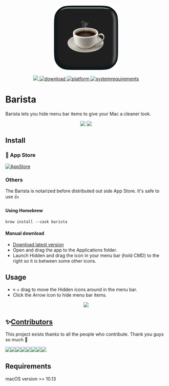 <p align="center">
 <img width="200" height="200" margin-right="100%" src="https://github.com/stacksjs/barista/blob/main/src/assets/icon_512%402x.png?raw=true">
</p>
<p align="center">
 <a href="https://webuild.community">
  <img src="https://raw.githubusercontent.com/webuild-community/badge/master/svg/love.svg" />
 </a>
 <a href="https://github.com/stacksjs/barista/releases/latest">
   <img src="https://img.shields.io/badge/download-latest-brightgreen.svg" alt="download">
 </a>
 <a href="https://img.shields.io/badge/platform-macOS-lightgrey.svg">
   <img src="https://img.shields.io/badge/platform-macOS-lightgrey.svg" alt="platform">
 </a>
 <a href="https://img.shields.io/badge/requirements-macOS Ventura+-ff69b4.svg">
   <img src="https://img.shields.io/badge/requirements-macOS Ventura+-ff69b4.svg" alt="systemrequirements">
 </a>
</p>

# Barista

Barista lets you hide menu bar items to give your Mac a cleaner look.

<p align="center">
 <img width="400" src="img/screen1.png">
 <img width="400" src="img/screen2.png">
</p>

## Install

###  App Store

[![AppStore](img/appstore.svg)](https://itunes.apple.com/app/hidden-bar/id1452453066)

### Others

The Barista is notarized before distributed out side App Store. It's safe to use 👍

#### Using Homebrew

```
brew install --cask barista
```

#### Manual download

- [Download latest version](https://github.com/stacksjs/barista/releases/latest)
- Open and drag the app to the Applications folder.
- Launch Hidden and drag the icon in your menu bar (hold CMD) to the right so it is between some other icons.

## Usage

- `⌘` + drag to move the Hidden icons around in the menu bar.
- Click the Arrow icon to hide menu bar items.

<p align="center">
 <img src="img/tutorial.gif">
</p>

## ✨<a href="https://github.com/stacksjs/barista/graphs/contributors">Contributors</a>

This project exists thanks to all the people who contribute. Thank you guys so much 👏

[![](https://sourcerer.io/fame/phucledien/stacksjs/barista/images/0)](https://sourcerer.io/fame/phucledien/stacksjs/barista/links/0)[![](https://sourcerer.io/fame/phucledien/stacksjs/barista/images/1)](https://sourcerer.io/fame/phucledien/stacksjs/barista/links/1)[![](https://sourcerer.io/fame/phucledien/stacksjs/barista/images/2)](https://sourcerer.io/fame/phucledien/stacksjs/barista/links/2)[![](https://sourcerer.io/fame/phucledien/stacksjs/barista/images/3)](https://sourcerer.io/fame/phucledien/stacksjs/barista/links/3)[![](https://sourcerer.io/fame/phucledien/stacksjs/barista/images/4)](https://sourcerer.io/fame/phucledien/stacksjs/barista/links/4)[![](https://sourcerer.io/fame/phucledien/stacksjs/barista/images/5)](https://sourcerer.io/fame/phucledien/stacksjs/barista/links/5)[![](https://sourcerer.io/fame/phucledien/stacksjs/barista/images/6)](https://sourcerer.io/fame/phucledien/stacksjs/barista/links/6)[![](https://sourcerer.io/fame/phucledien/stacksjs/barista/images/7)](https://sourcerer.io/fame/phucledien/stacksjs/barista/links/7)

## Requirements

macOS version >= 10.13
